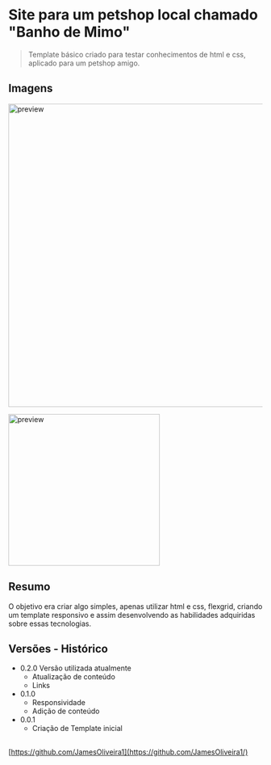 # Site para um petshop local chamado "Banho de Mimo"

> Template básico criado para testar conhecimentos de html e css, aplicado para um petshop amigo.

## Imagens

<p>
  <img src="images/screen1.png" width="600" title="preview">
  <p>    </p>
  <img src="images/screen.png" width="300" alt="preview">
</p>

## Resumo

O objetivo era criar algo simples, apenas utilizar html e css, flexgrid, criando um template responsivo e assim desenvolvendo as habilidades adquiridas sobre essas tecnologias. 

## Versões - Histórico

* 0.2.0 Versão utilizada atualmente
    * Atualização de conteúdo
    * Links
* 0.1.0
    * Responsividade
    * Adição de conteúdo
* 0.0.1
    * Criação de Template inicial

## 

[https://github.com/JamesOliveira1](https://github.com/JamesOliveira1/)



